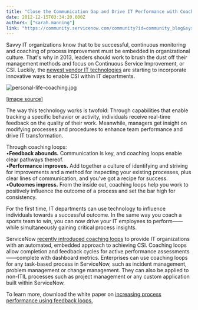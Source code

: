 ```yaml
---
title: "Close the Communication Gap and Drive IT Performance with Coaching Loops"
date: 2012-12-15T03:34:20.000Z
authors: ["sarah.manning"]
link: "https://community.servicenow.com/community?id=community_blog&sys_id=b1ade2a9dbd0dbc01dcaf3231f961922"
---
```

<p>Savvy IT organizations know that to be successful, continuous monitoring and coaching of process improvement must be embedded in organizational culture. That's why in 2013, leaders should work to brush the dust off their management methods and focus on Continuous Service Improvement, or CSI. Luckily, the <a title="um.com/2012/12/03/itsm-advances-set-to-empower-and-engage-users-in-2013" href="http://ovum.com/2012/12/03/itsm-advances-set-to-empower-and-engage-users-in-2013">newest vendor IT technologies</a> are starting to incorporate innovative ways to enable CSI within IT departments.</p><p></p><p><img  alt="personal-life-coaching.jpg" class="image-0 jive-image" src="29a6f8c2dbdcd704ed6af3231f96192b.iix" style="height: auto;"/></p><p><a title="w.bruceelkin.com/images/personal-life-coaching.jpg" href="http://www.bruceelkin.com/images/personal-life-coaching.jpg">[image source]</a></p><p></p><p>The way this technology works is twofold: Through capabilities that enable tracking a specific behavior or activity, individuals receive real-time feedback on the quality of their work. Meanwhile, managers get insight on modifying processes and procedures to enhance team performance and drive IT transformation. </p><p></p><p>Through coaching loops:<br/>•<strong>Feedback abounds.</strong> Communication is key, and coaching loops enable clear pathways thereof. <br/>•<strong>Performance improves.</strong> Add together a culture of identifying and striving for improvements and a method for inspecting your existing processes, plus clear lines of communication, and you've got a recipe for success.<br/>•<strong>Outcomes impress.</strong> From the inside out, coaching loops help you work to positively influence the outcome of a process and set the bar high for consistency.</p><p></p><p>For the first time, IT departments can use technology to influence individuals towards a successful outcome. In the same way you coach a sports team to win, you can now drive your IT employees to perform——while simultaneously gaining critical process insights.</p><p></p><p>ServiceNow <a title="w.servicenow.com/knowledge.do?sysparm_document_key=kb_knowledge,015495ac87967440a098183a2d434d54" href="http://www.servicenow.com/knowledge.do?sysparm_document_key=kb_knowledge,015495ac87967440a098183a2d434d54">recently introduced coaching loops</a> to provide IT organizations with an automated, embedded approach to achieving CSI. Coaching loops allow completion and feedback cycles for active performance assessments——complete with dashboard metrics. Enterprises can use coaching loops for any task-based process in ServiceNow, such as incident management, problem management or change management. They can also be applied to non-ITIL processes such as project management or any custom application built within ServiceNow.</p><p></p><p>To learn more, download the white paper on <a title="fo.servicenow.com/LP=947" href="http://info.servicenow.com/LP=947">increasing process performance using feedback loops.</a></p>